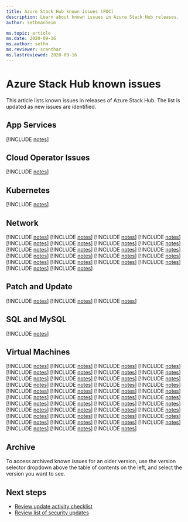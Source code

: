 ```yaml
---
title: Azure Stack Hub known issues (POC)
description: Learn about known issues in Azure Stack Hub releases.
author: sethmanheim

ms.topic: article
ms.date: 2020-09-16
ms.author: sethm
ms.reviewer: sranthar
ms.lastreviewed: 2020-09-16
---
```


# Azure Stack Hub known issues

This article lists known issues in releases of Azure Stack Hub. The list is updated as new issues are identified.



## App Services
[!INCLUDE [notes](../includes/known-issue-a7bc45b7-ebb0-ea11-a812-000d3a5465d8.md)]


## Cloud Operator Issues
[!INCLUDE [notes](../includes/known-issue-97e5d3ad-cb96-4401-b0eb-90667cf51bd7.md)]


## Kubernetes
[!INCLUDE [notes](../includes/known-issue-15799987-988a-4c68-bd67-9e66174176e2.md)]


## Network
[!INCLUDE [notes](../includes/known-issue-000b8111-eab0-ea11-a812-000d3a5465d8.md)]
[!INCLUDE [notes](../includes/known-issue-010b8111-eab0-ea11-a812-000d3a5465d8.md)]
[!INCLUDE [notes](../includes/known-issue-030b8111-eab0-ea11-a812-000d3a5465d8.md)]
[!INCLUDE [notes](../includes/known-issue-040b8111-eab0-ea11-a812-000d3a5465d8.md)]
[!INCLUDE [notes](../includes/known-issue-050b8111-eab0-ea11-a812-000d3a5465d8.md)]
[!INCLUDE [notes](../includes/known-issue-060b8111-eab0-ea11-a812-000d3a5465d8.md)]
[!INCLUDE [notes](../includes/known-issue-070b8111-eab0-ea11-a812-000d3a5465d8.md)]
[!INCLUDE [notes](../includes/known-issue-090b8111-eab0-ea11-a812-000d3a5465d8.md)]
[!INCLUDE [notes](../includes/known-issue-0a0b8111-eab0-ea11-a812-000d3a5465d8.md)]
[!INCLUDE [notes](../includes/known-issue-0b0b8111-eab0-ea11-a812-000d3a5465d8.md)]
[!INCLUDE [notes](../includes/known-issue-0c0b8111-eab0-ea11-a812-000d3a5465d8.md)]
[!INCLUDE [notes](../includes/known-issue-0d0b8111-eab0-ea11-a812-000d3a5465d8.md)]
[!INCLUDE [notes](../includes/known-issue-0e0b8111-eab0-ea11-a812-000d3a5465d8.md)]
[!INCLUDE [notes](../includes/known-issue-0f0b8111-eab0-ea11-a812-000d3a5465d8.md)]
[!INCLUDE [notes](../includes/known-issue-100b8111-eab0-ea11-a812-000d3a5465d8.md)]
[!INCLUDE [notes](../includes/known-issue-110b8111-eab0-ea11-a812-000d3a5465d8.md)]
[!INCLUDE [notes](../includes/known-issue-140b8111-eab0-ea11-a812-000d3a5465d8.md)]
[!INCLUDE [notes](../includes/known-issue-160b8111-eab0-ea11-a812-000d3a5465d8.md)]
[!INCLUDE [notes](../includes/known-issue-180b8111-eab0-ea11-a812-000d3a5465d8.md)]
[!INCLUDE [notes](../includes/known-issue-190b8111-eab0-ea11-a812-000d3a5465d8.md)]
[!INCLUDE [notes](../includes/known-issue-1b0b8111-eab0-ea11-a812-000d3a5465d8.md)]
[!INCLUDE [notes](../includes/known-issue-1d0b8111-eab0-ea11-a812-000d3a5465d8.md)]


## Patch and Update
[!INCLUDE [notes](../includes/known-issue-a8bc45b7-ebb0-ea11-a812-000d3a5465d8.md)]
[!INCLUDE [notes](../includes/known-issue-a9bc45b7-ebb0-ea11-a812-000d3a5465d8.md)]
[!INCLUDE [notes](../includes/known-issue-aabc45b7-ebb0-ea11-a812-000d3a5465d8.md)]


## SQL and MySQL
[!INCLUDE [notes](../includes/known-issue-a6bc45b7-ebb0-ea11-a812-000d3a5465d8.md)]


## Virtual Machines
[!INCLUDE [notes](../includes/known-issue-5c3348db-e9b0-ea11-a812-000d3a5465d8.md)]
[!INCLUDE [notes](../includes/known-issue-603348db-e9b0-ea11-a812-000d3a5465d8.md)]
[!INCLUDE [notes](../includes/known-issue-8376b38e-e9b0-ea11-a812-000d3a54663d.md)]
[!INCLUDE [notes](../includes/known-issue-87bc45b7-ebb0-ea11-a812-000d3a5465d8.md)]
[!INCLUDE [notes](../includes/known-issue-8abc45b7-ebb0-ea11-a812-000d3a5465d8.md)]
[!INCLUDE [notes](../includes/known-issue-8bbc45b7-ebb0-ea11-a812-000d3a5465d8.md)]
[!INCLUDE [notes](../includes/known-issue-8cbc45b7-ebb0-ea11-a812-000d3a5465d8.md)]
[!INCLUDE [notes](../includes/known-issue-8dbc45b7-ebb0-ea11-a812-000d3a5465d8.md)]
[!INCLUDE [notes](../includes/known-issue-8ebc45b7-ebb0-ea11-a812-000d3a5465d8.md)]
[!INCLUDE [notes](../includes/known-issue-8fbc45b7-ebb0-ea11-a812-000d3a5465d8.md)]
[!INCLUDE [notes](../includes/known-issue-92bc45b7-ebb0-ea11-a812-000d3a5465d8.md)]
[!INCLUDE [notes](../includes/known-issue-93bc45b7-ebb0-ea11-a812-000d3a5465d8.md)]
[!INCLUDE [notes](../includes/known-issue-9476b38e-e9b0-ea11-a812-000d3a54663d.md)]
[!INCLUDE [notes](../includes/known-issue-9576b38e-e9b0-ea11-a812-000d3a54663d.md)]
[!INCLUDE [notes](../includes/known-issue-95bc45b7-ebb0-ea11-a812-000d3a5465d8.md)]
[!INCLUDE [notes](../includes/known-issue-9676b38e-e9b0-ea11-a812-000d3a54663d.md)]
[!INCLUDE [notes](../includes/known-issue-9776b38e-e9b0-ea11-a812-000d3a54663d.md)]
[!INCLUDE [notes](../includes/known-issue-97bc45b7-ebb0-ea11-a812-000d3a5465d8.md)]
[!INCLUDE [notes](../includes/known-issue-98bc45b7-ebb0-ea11-a812-000d3a5465d8.md)]
[!INCLUDE [notes](../includes/known-issue-99bc45b7-ebb0-ea11-a812-000d3a5465d8.md)]
[!INCLUDE [notes](../includes/known-issue-9abc45b7-ebb0-ea11-a812-000d3a5465d8.md)]
[!INCLUDE [notes](../includes/known-issue-9b76b38e-e9b0-ea11-a812-000d3a54663d.md)]
[!INCLUDE [notes](../includes/known-issue-9cbc45b7-ebb0-ea11-a812-000d3a5465d8.md)]
[!INCLUDE [notes](../includes/known-issue-9ebc45b7-ebb0-ea11-a812-000d3a5465d8.md)]
[!INCLUDE [notes](../includes/known-issue-9fbc45b7-ebb0-ea11-a812-000d3a5465d8.md)]
[!INCLUDE [notes](../includes/known-issue-a2bc45b7-ebb0-ea11-a812-000d3a5465d8.md)]
[!INCLUDE [notes](../includes/known-issue-a3bc45b7-ebb0-ea11-a812-000d3a5465d8.md)]
[!INCLUDE [notes](../includes/known-issue-a4bc45b7-ebb0-ea11-a812-000d3a5465d8.md)]
[!INCLUDE [notes](../includes/known-issue-a5bc45b7-ebb0-ea11-a812-000d3a5465d8.md)]
[!INCLUDE [notes](../includes/known-issue-ea0a8111-eab0-ea11-a812-000d3a5465d8.md)]
[!INCLUDE [notes](../includes/known-issue-eb0a8111-eab0-ea11-a812-000d3a5465d8.md)]
[!INCLUDE [notes](../includes/known-issue-ec0a8111-eab0-ea11-a812-000d3a5465d8.md)]
[!INCLUDE [notes](../includes/known-issue-ed0a8111-eab0-ea11-a812-000d3a5465d8.md)]
[!INCLUDE [notes](../includes/known-issue-ee0a8111-eab0-ea11-a812-000d3a5465d8.md)]
[!INCLUDE [notes](../includes/known-issue-f00a8111-eab0-ea11-a812-000d3a5465d8.md)]
[!INCLUDE [notes](../includes/known-issue-f50a8111-eab0-ea11-a812-000d3a5465d8.md)]
[!INCLUDE [notes](../includes/known-issue-f60a8111-eab0-ea11-a812-000d3a5465d8.md)]
[!INCLUDE [notes](../includes/known-issue-f70a8111-eab0-ea11-a812-000d3a5465d8.md)]
[!INCLUDE [notes](../includes/known-issue-f80a8111-eab0-ea11-a812-000d3a5465d8.md)]
[!INCLUDE [notes](../includes/known-issue-f90a8111-eab0-ea11-a812-000d3a5465d8.md)]
[!INCLUDE [notes](../includes/known-issue-fb0a8111-eab0-ea11-a812-000d3a5465d8.md)]
[!INCLUDE [notes](../includes/known-issue-fd0a8111-eab0-ea11-a812-000d3a5465d8.md)]
[!INCLUDE [notes](../includes/known-issue-ff0a8111-eab0-ea11-a812-000d3a5465d8.md)]

## Archive

To access archived known issues for an older version, use the version selector dropdown above the table of contents on the left, and select the version you want to see.

## Next steps

- [Review update activity checklist](release-notes-checklist.md)
- [Review list of security updates](release-notes-security-updates.md)
